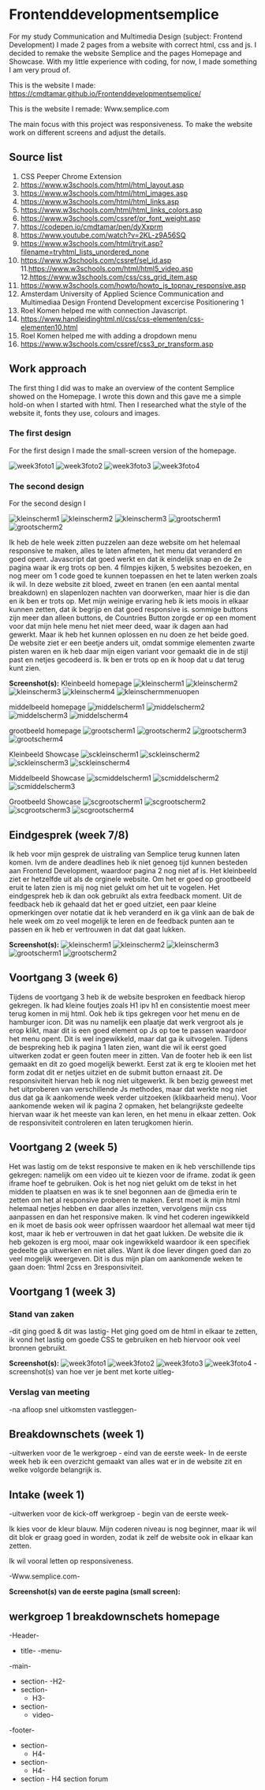# Frontenddevelopmentsemplice
For my study Communication and Multimedia Design (subject: Frontend Development) I made 2 pages from a website with correct html, css and js. I decided to remake the website Semplice and the pages Homepage and Showcase. With my little experience with coding, for now, I made something I am very proud of.

This is the website I made:
https://cmdtamar.github.io/Frontenddevelopmentsemplice/

This is the website I remade: 
Www.semplice.com

The main focus with this project was responsiveness. To make the website work on different screens and adjust the details. 



## Source list

1. CSS Peeper Chrome Extension 
2. https://www.w3schools.com/html/html_layout.asp
3. https://www.w3schools.com/html/html_images.asp
4. https://www.w3schools.com/html/html_links.asp
5. https://www.w3schools.com/html/html_links_colors.asp
6. https://www.w3schools.com/cssref/pr_font_weight.asp
7. https://codepen.io/cmdtamar/pen/dyXxprm
8. https://www.youtube.com/watch?v=2KL-z9A56SQ
9. https://www.w3schools.com/html/tryit.asp?filename=tryhtml_lists_unordered_none
10. https://www.w3schools.com/cssref/sel_id.asp
11.https://www.w3schools.com/html/html5_video.asp
12.https://www.w3schools.com/css/css_grid_item.asp
13. https://www.w3schools.com/howto/howto_js_topnav_responsive.asp
14. Amsterdam University of Applied Science Communication and Multimediaa Design Frontend Development excercise Positionering 1
15. Roel Komen helped me with connection Javascript.
16. https://www.handleidinghtml.nl/css/css-elementen/css-elementen10.html
17. Roel Komen helped me with adding a dropdown menu
18. https://www.w3schools.com/cssref/css3_pr_transform.asp


## Work approach

The first thing I did was to make an overview of the content Semplice showed on the Homepage. I wrote this down and this gave me a simple hold-on when I started with html. Then I researched what the style of the website it, fonts they use, colours and images. 

### The first design
For the first design I made the small-screen version of the homepage.

 <img src="images/week3foto1.png" alt="week3foto1">
 <img src="images/week3foto2.png" alt="week3foto2">
 <img src="images/week3foto3.png" alt="week3foto3">
 <img src="images/week3foto4.png" alt="week3foto4">

### The second design
For the second design I

<img src="images/week8bespreking/kleinscherm1.png" alt="kleinscherm1">
<img src="images/week8bespreking/kleinscherm2.png" alt="kleinscherm2">
<img src="images/week8bespreking/kleinscherm3.png" alt="kleinscherm3">
<img src="images/week8bespreking/grootscherm1.png" alt="grootscherm1">
<img src="images/week8bespreking/grootscherm2.png" alt="grootscherm2">




Ik heb de hele week zitten puzzelen aan deze website om het helemaal responsive te maken, alles te laten afmeten, het menu dat veranderd en goed opent. Javascript dat goed werkt en dat ik eindelijk snap en de 2e pagina waar ik erg  trots op ben. 4 filmpjes kijken, 5 websites bezoeken, en nog meer om 1 code goed te kunnen toepassen en het te laten werken zoals ik wil. In deze website zit bloed, zweet en tranen (en een aantal mental breakdown) en slapenlozen nachten van doorwerken, maar hier is die dan en ik ben er trots op. Met mijn weinige ervaring heb ik iets moois in elkaar kunnen zetten, dat ik begrijp en dat goed responsive is. sommige buttons zijn meer dan alleen buttons, de Countries Button zorgde er op een moment voor dat mijn hele menu het niet meer deed, waar ik dagen aan had gewerkt. Maar ik heb het kunnen oplossen en nu doen ze het beide goed. De website ziet er een beetje anders uit, omdat sommige elementen zwarte pisten waren en ik heb daar mijn eigen variant voor gemaakt die in de stijl past en netjes gecodeerd is. Ik ben er trots op en ik hoop dat u dat terug kunt zien.


**Screenshot(s):**
Kleinbeeld homepage
<img src="images/week9scherm/kleinbeeld1.png" alt="kleinscherm1">
<img src="images/week9scherm/kleinbeeld2.png" alt="kleinscherm2">
<img src="images/week9scherm/kleinbeeld3.png" alt="kleinscherm3">
<img src="images/week9scherm/kleinbeeld4.png" alt="kleinscherm4">
<img src="images/week9scherm/kleinbeeldmenuopen.png" alt="kleinschermmenuopen">

middelbeeld homepage
<img src="images/week9scherm/middelbeeld1.png" alt="middelscherm1">
<img src="images/week9scherm/middelbeeld2.png" alt="middelscherm2">
<img src="images/week9scherm/middelbeeld3.png" alt="middelscherm3">
<img src="images/week9scherm/middelbeeld4.png" alt="middelscherm4">

grootbeeld homepage
<img src="images/week9scherm/grootbeeld1.png" alt="grootscherm1">
<img src="images/week9scherm/grootbeeld2.png" alt="grootscherm2">
<img src="images/week9scherm/grootbeeld3.png" alt="grootscherm3">
<img src="images/week9scherm/grootbeeld4.png" alt="grootscherm4">

Kleinbeeld Showcase
<img src="images/week9scherm/sckleinbeeld1.png" alt="sckleinscherm1">
<img src="images/week9scherm/sckleinbeeld2.png" alt="sckleinscherm2">
<img src="images/week9scherm/sckleinbeeld3.png" alt="sckleinscherm3">
<img src="images/week9scherm/sckleinbeeld4.png" alt="sckleinscherm4">

Middelbeeld Showcase
<img src="images/week9scherm/scmiddelbeeld1.png" alt="scmiddelscherm1">
<img src="images/week9scherm/scmiddelbeeld2.png" alt="scmiddelscherm2">
<img src="images/week9scherm/scmiddelbeeld3.png" alt="scmiddelscherm3">

Grootbeeld Showcase
<img src="images/week9scherm/scgrootbeeld1.png" alt="scgrootscherm1">
<img src="images/week9scherm/scgrootbeeld2.png" alt="scgrootscherm2">
<img src="images/week9scherm/scgrootbeeld3.png" alt="scgrootscherm3">
<img src="images/week9scherm/scgrootbeeld4.png" alt="scgrootscherm4">


## Eindgesprek (week 7/8)

Ik heb voor mijn gesprek de uistraling van Semplice terug kunnen laten komen. Ivm de andere deadlines heb ik niet genoeg tijd kunnen besteden aan Frontend Development, waardoor pagina 2 nog niet af is. Het kleinbeeld ziet er hetzelfde uit als de orginele website. Om het er goed op grootbeeld eruit te laten zien is mij nog niet gelukt om het uit te vogelen. Het eindgesprek heb ik dan ook gebruikt als extra feedback moment. Uit de feedback heb ik gehaald dat het er goed uitziet, een paar kleine opmerkingen over notatie dat ik heb veranderd en ik ga vlink aan de bak de hele week om zo veel mogelijk te leren en de feedback punten aan te passen en ik heb er vertrouwen in dat dat gaat lukken.


**Screenshot(s):**
<img src="images/week8bespreking/kleinscherm1.png" alt="kleinscherm1">
<img src="images/week8bespreking/kleinscherm2.png" alt="kleinscherm2">
<img src="images/week8bespreking/kleinscherm3.png" alt="kleinscherm3">
<img src="images/week8bespreking/grootscherm1.png" alt="grootscherm1">
<img src="images/week8bespreking/grootscherm2.png" alt="grootscherm2">


## Voortgang 3 (week 6)

Tijdens de voortgang 3 heb ik de website besproken en feedback hierop gekregen. Ik had kleine foutjes zoals H1 ipv h1 en consistentie moest meer terug komen in mij html. Ook heb ik tips gekregen voor het menu en de hamburger icon. Dit was nu namelijk een plaatje dat werk vergroot als je erop klikt, maar dit is een goed element op Js op toe te passen waardoor het menu opent. Dit is wel ingewikkeld,  maar dat ga ik uitvogelen. Tijdens de bespreking heb ik pagina 1 laten zien, want die wil ik eerst goed uitwerken zodat er geen fouten meer in zitten. Van de footer heb ik een list gemaakt en dit zo goed mogelijk bewerkt. Eerst zat ik erg te klooien met het form zodat dit er netjes uitziet en de submit button ernaast zit. De responsiviteit hiervan heb ik nog niet uitgewerkt. Ik ben bezig geweest met het uitproberen van verschillende Js methodes, maar dat werkte nog niet dus dat ga ik aankomende week verder uitzoeken (klikbaarheid menu). Voor aankomende weken wil ik pagina 2 opmaken, het belangrijkste gedeelte hiervan waar ik het meeste van kan leren, en het menu in elkaar zetten. Ook de responsiviteit controleren en laten terugkomen hierin.


## Voortgang 2 (week 5)

Het was lastig om de tekst responsive te maken en ik heb verschillende tips gekregen: namelijk om een video uit te kiezen voor de iframe. zodat ik geen iframe hoef te gebruiken. Ook is het nog niet gelukt om de tekst in het midden te plaatsen en was ik te snel begonnen aan de @media erin te zetten om het al responsive proberen te maken. Eerst moet ik mijn html helemaal netjes hebben en daar alles inzetten, vervolgens mijn css aanpassen en dan het responsive maken. Ik vind het coderen ingewikkeld en ik moet de basis ook weer opfrissen waardoor het allemaal wat meer  tijd  kost,  maar ik  heb er vertrouwen in dat het gaat lukken.  De website die  ik heb gekozen is erg mooi, maar ook ingewikkeld  waardoor ik een specifiek  gedeelte  ga uitwerken en niet alles. Want ik doe liever dingen goed dan zo veel mogelijk weergeven. Dit is dus mijn plan om aankomende  weken te gaan doen: 1html 2css en 3responsiviteit. 



## Voortgang 1 (week 3)

### Stand van zaken

-dit ging goed & dit was lastig-
Het ging goed om de html in elkaar te zetten, ik vond het lastig om goede CSS te gebruiken en heb hiervoor ook veel bronnen gebruikt.

**Screenshot(s):**
 <img src="images/week3foto1.png" alt="week3foto1">
  <img src="images/week3foto2.png" alt="week3foto2">
   <img src="images/week3foto3.png" alt="week3foto3">
    <img src="images/week3foto4.png" alt="week3foto4">
-screenshot(s) van hoe ver je bent met korte uitleg-


### Verslag van meeting

-na afloop snel uitkomsten vastleggen-



## Breakdownschets (week 1)

-uitwerken voor de 1e werkgroep - eind van de eerste week-
In de eerste week heb ik een overzicht gemaakt van alles wat er in de website zit en welke volgorde belangrijk is.


## Intake (week 1)
-uitwerken voor de kick-off werkgroep - begin van de eerste week-

Ik kies voor de kleur blauw.
Mijn coderen niveau is nog beginner, maar ik wil dit blok er graag goed in worden, zodat ik zelf de website ook in elkaar kan zetten. 
            

Ik wil vooral letten op responsiveness. 
      

-Www.semplice.com-

**Screenshot(s) van de eerste pagina (small screen):**


## werkgroep 1 breakdownschets homepage

-Header-
 - title-
  -menu-

-main-
 - section-
    -H2-
 - section-
   - H3-
 - section-
   - video-
  
-footer-
 - section-
   - H4-
 - section-
   - H4-
 - section -
    H4
  section
    forum
